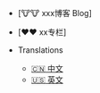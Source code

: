<!-- _navbar.md -->

* [🐮🐮 xxx博客 Blog] 
* [❤️❤️ xx专栏]
* Translations

  * [:cn:  中文](/)
  * [:us:  英文](/zh-cn/)